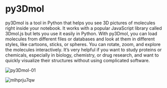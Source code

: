 # py3Dmol
py3Dmol is a tool in Python that helps you see 3D pictures of molecules right inside your notebook. It works with a popular JavaScript library called 3Dmol.js but lets you use it easily in Python.
With py3Dmol, you can load molecules from different files or databases and look at them in different styles, like cartoons, sticks, or spheres. You can rotate, zoom, and explore the molecules interactively.
It’s very helpful if you want to study proteins or chemicals, especially in biology, chemistry, or drug research, and want to quickly visualize their structures without using complicated software.


![py3Dmol-01](https://github.com/user-attachments/assets/0a695268-13fd-4bc4-b8c4-2ca356ab62ec)

![mlhprju7qw](https://github.com/user-attachments/assets/4c884425-f98a-4271-88f0-8dab05fea27e)
